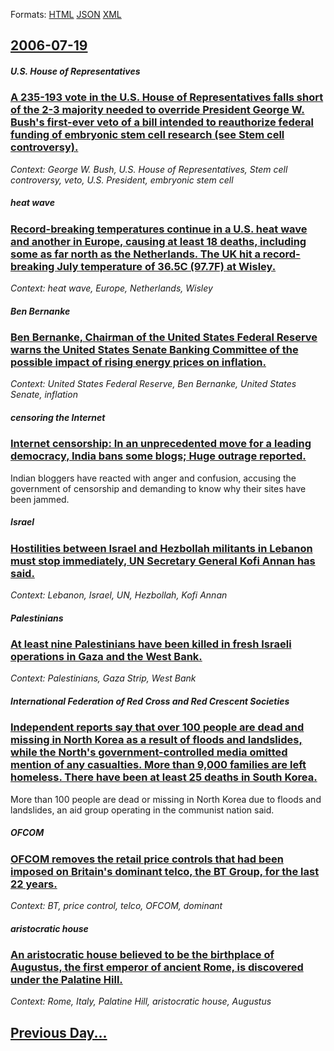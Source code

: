 
Formats: [HTML](2006/07/19/index.html)  [JSON](2006/07/19/index.json)  [XML](2006/07/19/index.xml)  

## [2006-07-19](/news/2006/07/19/index.md)

##### U.S. House of Representatives
### [ A 235-193 vote in the U.S. House of Representatives falls short of the 2-3 majority needed to override President George W. Bush's first-ever veto of a bill intended to reauthorize federal funding of embryonic stem cell research (see Stem cell controversy). ](/news/2006/07/19/a-235-193-vote-in-the-u-s-house-of-representatives-falls-short-of-the-2-3-majority-needed-to-override-president-george-w-bush-s-first-eve.md)
_Context: George W. Bush, U.S. House of Representatives, Stem cell controversy, veto, U.S. President, embryonic stem cell_

##### heat wave
### [ Record-breaking temperatures continue in a U.S. heat wave and another in Europe, causing at least 18 deaths, including some as far north as the Netherlands. The UK hit a record-breaking July temperature of 36.5C (97.7F) at Wisley. ](/news/2006/07/19/record-breaking-temperatures-continue-in-a-u-s-heat-wave-and-another-in-europe-causing-at-least-18-deaths-including-some-as-far-north-as.md)
_Context: heat wave, Europe, Netherlands, Wisley_

##### Ben Bernanke
### [ Ben Bernanke, Chairman of the United States Federal Reserve warns the United States Senate Banking Committee of the possible impact of rising energy prices on inflation. ](/news/2006/07/19/ben-bernanke-chairman-of-the-united-states-federal-reserve-warns-the-united-states-senate-banking-committee-of-the-possible-impact-of-risi.md)
_Context: United States Federal Reserve, Ben Bernanke, United States Senate, inflation_

##### censoring the Internet
### [ Internet censorship: In an unprecedented move for a leading democracy, India bans some blogs; Huge outrage reported. ](/news/2006/07/19/internet-censorship-in-an-unprecedented-move-for-a-leading-democracy-india-bans-some-blogs-huge-outrage-reported.md)
Indian bloggers have reacted with anger and confusion, accusing the government of censorship and demanding to know why their sites have been jammed.

##### Israel
### [ Hostilities between Israel and Hezbollah militants in Lebanon must stop immediately, UN Secretary General Kofi Annan has said.](/news/2006/07/19/hostilities-between-israel-and-hezbollah-militants-in-lebanon-must-stop-immediately-un-secretary-general-kofi-annan-has-said.md)
_Context: Lebanon, Israel, UN, Hezbollah, Kofi Annan_

##### Palestinians
### [ At least nine Palestinians have been killed in fresh Israeli operations in Gaza and the West Bank.](/news/2006/07/19/at-least-nine-palestinians-have-been-killed-in-fresh-israeli-operations-in-gaza-and-the-west-bank.md)
_Context: Palestinians, Gaza Strip, West Bank_

##### International Federation of Red Cross and Red Crescent Societies
### [ Independent reports say that over 100 people are dead and missing in North Korea as a result of floods and landslides, while the North's government-controlled media omitted mention of any casualties. More than 9,000 families are left homeless. There have been at least 25 deaths in South Korea. ](/news/2006/07/19/independent-reports-say-that-over-100-people-are-dead-and-missing-in-north-korea-as-a-result-of-floods-and-landslides-while-the-north-s-go.md)
More than 100 people are dead or missing in North Korea due to floods and landslides, an aid group operating in the communist nation said.

##### OFCOM
### [ OFCOM removes the retail price controls that had been imposed on Britain's dominant telco, the BT Group, for the last 22 years. ](/news/2006/07/19/ofcom-removes-the-retail-price-controls-that-had-been-imposed-on-britain-s-dominant-telco-the-bt-group-for-the-last-22-years.md)
_Context: BT, price control, telco, OFCOM, dominant_

##### aristocratic house
### [ An aristocratic house believed to be the birthplace of Augustus, the first emperor of ancient Rome, is discovered under the Palatine Hill.](/news/2006/07/19/an-aristocratic-house-believed-to-be-the-birthplace-of-augustus-the-first-emperor-of-ancient-rome-is-discovered-under-the-palatine-hill.md)
_Context: Rome, Italy, Palatine Hill, aristocratic house, Augustus_

## [Previous Day...](/news/2006/07/18/index.md)


